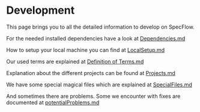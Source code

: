# Development

This page brings you to all the detailed information to develop on SpecFlow.

For the needed installed dependencies have a look at [Dependencies.md](development/Dependencies.md)

How to setup your local machine you can find at [LocalSetup.md](/development/LocalSetup.md)

Our used terms are explained at [Definition of Terms.md](/development/Definition%20of%20Terms.md)

Explanation about the different projects can be found at [Projects.md](/development/Projects.md)

We have some special magical files which are explained at [SpecialFiles.md](/development/SpecialFiles.md)

And sometimes there are problems. Some we encounter with fixes are documented at [potentialProblems.md](/development/potentialProblems.md)
